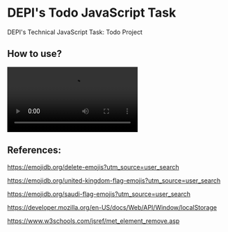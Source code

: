 # DEPI's Todo JavaScript Task
DEPI's Technical JavaScript Task: Todo Project

## How to use?
<video src="https://peter-c0de.github.io/depi-todo/tutorial.mp4" controls preload></video>

## References:
https://emojidb.org/delete-emojis?utm_source=user_search

https://emojidb.org/united-kingdom-flag-emojis?utm_source=user_search

https://emojidb.org/saudi-flag-emojis?utm_source=user_search

https://developer.mozilla.org/en-US/docs/Web/API/Window/localStorage

https://www.w3schools.com/jsref/met_element_remove.asp

